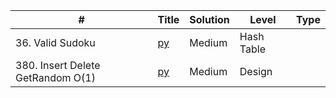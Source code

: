 | # | Title | Solution |Level | Type
|---|------------| ----- |------|-----|
|36. Valid Sudoku | [py](https://github.com/cloi1994/session1/blob/master/Uber/36.py) | Medium | Hash Table
|380. Insert Delete GetRandom O(1) | [py](https://github.com/cloi1994/session1/blob/master/Uber/380.py) | Medium | Design
